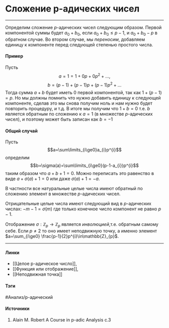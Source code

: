 # Сложение p-адических чисел
***
Определим сложение $p$-адических чисел следующим образом. Первой компонентой суммы будет $a_{0}+b_{0}$, если $a_{0}+b_{0}\le p-1$, и $a_{0}+b_{0}-p$ в обратном случае. Во втором случае, мы *переносим*, добавляем единицу к компоненте перед следующей степенью простого числа.
#### Пример
Пусть
$$
a=1=1+0p+0p^{2}+\dots,
$$
$$
b=(p-1)+(p-1)p+(p-1)p^{2}+\dots
$$
Тогда сумма $a+b$ будет иметь $0$ первой компонентой, так как $1+(p-1)=p$. Но мы должны помнить что нужно добавить единицу к следующей компоненте, сделав это мы снова получим ноль и нам нужно будет повторить процедуру, и т.д. В итоге мы получим что $1+b=0$ т.е. $b$ является обратным по сложению к $a=1$ (в множестве $p$-адических чисел), и поэтому может быть записан как $b=-1$
#### Общий случай
Пусть $$a=\sum\limits_{i\ge0}a_{i}p^{i}$$
определим
$$b=\sigma(a)=\sum\limits_{i\ge0}(p-1-a_{i})p^{i}$$
таким образом что $a+b+1=0$. Можно переписать это равенство в виде $a+\sigma(a)+1=0$ или даже $\sigma(a)+1=-a$. 

В частности все натуральные целые числа имеют обратный по сложению элемент в множестве $p$-адических чисел. 

Отрицательные целые числа имеют следующий вид в $p$-адических числах: $-m-1=\sigma(m)$ где только конечное число компонент не равно $p-1$.

Отображение $\sigma:\mathbb{Z}_{p}\to \mathbb{Z}_{p}$ является *инволюцией*,т.е. обратным самому себе. Если $p\ne2$ то оно имеет неподвижную точку, а именно элемент $a=\sum_{i\ge0} \frac{p-1}{2}p^{i}\in\mathbb{Z}_{p}$.
***
#### Линки
- [[Целое p-адическое число]],
- [[Функция или отображение]],
- [[Неподвижная точка]]
#### Тэги
 #Анализ/p-адический 
#### Источники
1. Alain M. Robert A Course in p-adic Analysis c.3